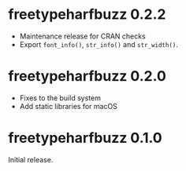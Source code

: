 
# freetypeharfbuzz 0.2.2

* Maintenance release for CRAN checks
* Export `font_info()`, `str_info()` and `str_width()`.


# freetypeharfbuzz 0.2.0

* Fixes to the build system
* Add static libraries for macOS


# freetypeharfbuzz 0.1.0

Initial release.
